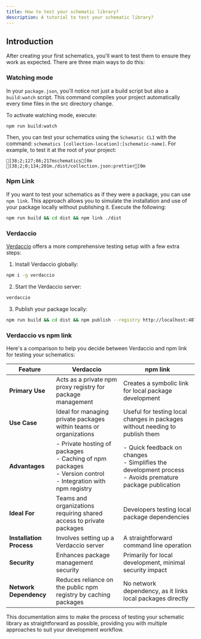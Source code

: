 ```yaml
---
title: How to test your schematic library?
description: A tutorial to test your schematic library?
---
```


## Introduction

After creating your first schematics, you'll want to test them to ensure they work as expected. There are three main ways to do this:

### Watching mode

In your `package.json`, you'll notice not just a build script but also a `build:watch` script. This command compiles your project automatically every time files in the src directory change.

To activate watching mode, execute:

```sh
npm run build:watch
```

Then, you can test your schematics using the `Schematic CLI` with the command:  `schematics [collection-location]:[schematic-name]`. For example, to test it at the root of your project:

```ansi
[38;2;127;86;217mschematics[0m [38;2;0;134;201m./dist/collection.json:prettier[0m
```

### Npm Link

If you want to test your schematics as if they were a package, you can use `npm link`. This approach allows you to simulate the installation and use of your package locally without publishing it. Execute the following:

```sh
npm run build && cd dist && npm link ./dist
```

### Verdaccio

[Verdaccio](https://verdaccio.org/docs/installation) offers a more comprehensive testing setup with a few extra steps:

1. Install Verdaccio globally:

```sh
npm i -g verdaccio
```

2. Start the Verdaccio server:

```sh
verdaccio
```

3. Publish your package locally:

```sh
npm run build && cd dist && npm publish --registry http://localhost:4873
```

### Verdaccio vs npm link

Here's a comparison to help you decide between Verdaccio and npm link for testing your schematics:

| Feature                  | Verdaccio                                                                                                          | npm link                                                                                                      |
| ------------------------ | ------------------------------------------------------------------------------------------------------------------ | ------------------------------------------------------------------------------------------------------------- |
| **Primary Use**          | Acts as a private npm proxy registry for package management                                                        | Creates a symbolic link for local package development                                                         |
| **Use Case**             | Ideal for managing private packages within teams or organizations                                                  | Useful for testing local changes in packages without needing to publish them                                  |
| **Advantages**           | - Private hosting of packages<br>- Caching of npm packages<br>- Version control<br>- Integration with npm registry | - Quick feedback on changes<br>- Simplifies the development process<br>- Avoids premature package publication |
| **Ideal For**            | Teams and organizations requiring shared access to private packages                                                | Developers testing local package dependencies                                                                 |
| **Installation Process** | Involves setting up a Verdaccio server                                                                             | A straightforward command line operation                                                                      |
| **Security**             | Enhances package management security                                                                               | Primarily for local development, minimal security impact                                                      |
| **Network Dependency**   | Reduces reliance on the public npm registry by caching packages                                                    | No network dependency, as it links local packages directly                                                    |

This documentation aims to make the process of testing your schematic library as straightforward as possible, providing you with multiple approaches to suit your development workflow.
